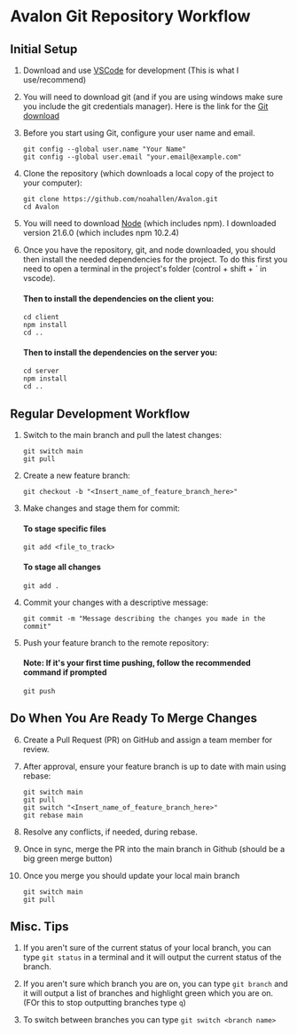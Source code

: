 # Avalon Git Repository Workflow

## Initial Setup

1. Download and use [VSCode](https://code.visualstudio.com/download) for development (This is what I use/recommend)

2. You will need to download git (and if you are using windows make sure you include the git credentials manager).
   Here is the link for the [Git download](https://git-scm.com/book/en/v2/Getting-Started-Installing-Git)

3. Before you start using Git, configure your user name and email.

    ```
    git config --global user.name "Your Name"
    git config --global user.email "your.email@example.com"
    ```

4. Clone the repository (which downloads a local copy of the project to your computer):

    ```
    git clone https://github.com/noahallen/Avalon.git
    cd Avalon
    ```

5. You will need to download [Node](https://nodejs.org/en/download/current) (which includes npm). I downloaded version 21.6.0 (which includes npm 10.2.4)

6. Once you have the repository, git, and node downloaded, you should then install the needed dependencies for the project. To do this first you need to open a terminal in the project's folder (control + shift + ` in vscode).

    #### Then to install the dependencies on the client you:

    ```
    cd client
    npm install
    cd ..
    ```

    #### Then to install the dependencies on the server you:

    ```
    cd server
    npm install
    cd ..
    ```

## Regular Development Workflow

1. Switch to the main branch and pull the latest changes:

    ```
    git switch main
    git pull
    ```

2. Create a new feature branch:

    ```
    git checkout -b "<Insert_name_of_feature_branch_here>"
    ```

3. Make changes and stage them for commit:

    #### To stage **specific** files

    ```
    git add <file_to_track>
    ```

    #### To stage **all** changes

    ```
    git add .
    ```

4. Commit your changes with a descriptive message:

    ```
    git commit -m "Message describing the changes you made in the commit"
    ```

5. Push your feature branch to the remote repository:
    #### **Note: If it's your first time pushing, follow the recommended command if prompted**
    ```
    git push
    ```

## Do When You Are Ready To Merge Changes

6. Create a Pull Request (PR) on GitHub and assign a team member for review.

7. After approval, ensure your feature branch is up to date with main using rebase:

    ```
    git switch main
    git pull
    git switch "<Insert_name_of_feature_branch_here>"
    git rebase main
    ```

8. Resolve any conflicts, if needed, during rebase.

9. Once in sync, merge the PR into the main branch in Github (should be a big green merge button)

10. Once you merge you should update your local main branch

    ```
    git switch main
    git pull
    ```

## Misc. Tips

1. If you aren't sure of the current status of your local branch, you can type `git status` in a terminal and it will output the current status of the branch.

2. If you aren't sure which branch you are on, you can type `git branch` and it will output a list of branches and highlight green which you are on. (FOr this to stop outputting branches type `q`)

3. To switch between branches you can type `git switch <branch name>`
